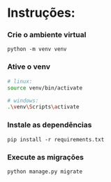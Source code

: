 # Instruções:

### Crie o ambiente virtual

```
python -m venv venv
```

### Ative o venv

```bash
# linux:
source venv/bin/activate

# windows:
.\venv\Scripts\activate
```

### Instale as dependências

```
pip install -r requirements.txt
```

### Execute as migrações

```
python manage.py migrate
```
